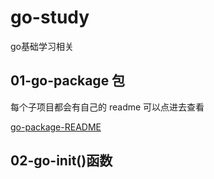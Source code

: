 # go-study
go基础学习相关


## 01-go-package 包
每个子项目都会有自己的 readme 可以点进去查看

[go-package-README](https://github.com/Holyson/go-study/blob/master/01-go-package/readme.md)

## 02-go-init()函数